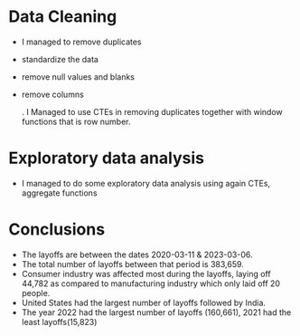 # Data Cleaning 
- I managed to remove duplicates
- standardize the data
- remove null values and blanks
- remove columns

  . I Managed to use CTEs in removing duplicates together with window functions that is row number.
  
# Exploratory data analysis
- I managed to do some exploratory data analysis using again CTEs, aggregate functions

# Conclusions
  - The layoffs are between the dates 2020-03-11 & 2023-03-06.
  - The total number of layoffs between that period is 383,659.
  - Consumer industry was affected most during the layoffs, laying off 44,782 as compared to manufacturing industry which only laid off 20 people.
  - United States had the largest number of layoffs followed by India.
  - The year 2022 had the largest number of layoffs (160,661), 2021 had the least layoffs(15,823)
